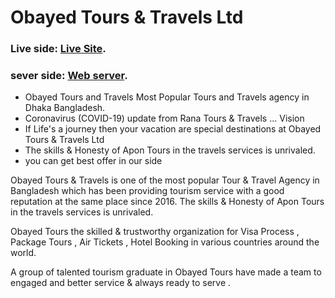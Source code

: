 # Obayed Tours & Travels Ltd

### Live side: [Live Site]().

### sever side: [Web server](https://stormy-shore-74082.herokuapp.com/hotels).

- Obayed Tours and Travels Most Popular Tours and Travels agency in Dhaka Bangladesh.
- Coronavirus (COVID-19) update from Rana Tours & Travels ... Vision
- If Life's a journey then your vacation are special destinations at Obayed Tours & Travels Ltd
-  The skills & Honesty of Apon Tours in the travels services is unrivaled.
-  you can get best offer in our side

Obayed Tours & Travels is one of the most popular Tour  & Travel Agency in Bangladesh  which has been providing tourism service with a good reputation at the same place since 2016. The skills & Honesty of Apon Tours in the travels services is unrivaled.

Obayed Tours  the skilled &  trustworthy organization for Visa  Process ,  Package Tours , Air Tickets , Hotel Booking  in various countries around the world.

A group of talented tourism graduate in  Obayed Tours have made a team to engaged and  better service & always ready to serve .
